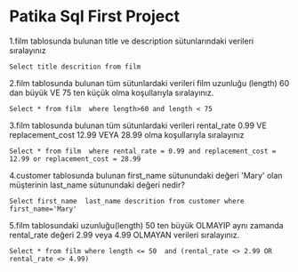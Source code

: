 # Patika Sql First Project
<p aling="left">1.film tablosunda bulunan title ve description sütunlarındaki verileri sıralayınız</p>


    Select title descrition from film
    
    
<p aling="left">2.film tablosunda bulunan tüm sütunlardaki verileri film uzunluğu (length) 60 dan büyük VE 75 ten küçük olma koşullarıyla sıralayınız.</p>
     
     
    Select * from film  where length>60 and length < 75
   
   
   <p aling="left">3.film tablosunda bulunan tüm sütunlardaki verileri rental_rate 0.99 VE replacement_cost 12.99 VEYA 28.99 olma koşullarıyla sıralayınız</p>
   
   
    Select * from film  where rental_rate = 0.99 and replacement_cost = 12.99 or replacement_cost = 28.99
   
   
<p aling="left">4.customer tablosunda bulunan first_name sütunundaki değeri 'Mary' olan müşterinin last_name sütunundaki değeri nedir?</p>
   
   
    Select first_name  last_name descrition from customer where first_name='Mary'
    
<p aling="left">5.film tablosundaki uzunluğu(length) 50 ten büyük OLMAYIP aynı zamanda rental_rate değeri 2.99 veya 4.99 OLMAYAN verileri sıralayınız.</p>

    Select * from film where length <= 50  and (rental_rate <> 2.99 OR rental_rate <> 4.99)


 
